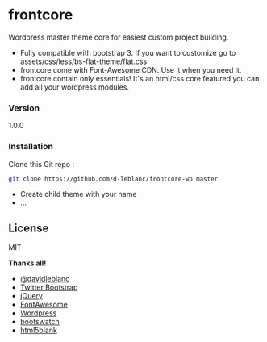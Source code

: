 # frontcore

Wordpress master theme core for easiest custom project building.

  - Fully compatible with bootstrap 3. If you want to customize go to assets/css/less/bs-flat-theme/flat.css
  - frontcore come with Font-Awesome CDN. Use it when you need it.
  - frontcore contain only essentials! It's an html/css core featured you can add all your wordpress modules.

### Version
1.0.0

### Installation

Clone this Git repo :

```sh
git clone https://github.com/d-leblanc/frontcore-wp master
```
  - Create child theme with your name
  - ...

License
----

MIT


**Thanks all!**

- [@davidleblanc](http://twitter.com/davidleblanc)
- [Twitter Bootstrap](http://twitter.github.com/bootstrap/)
- [jQuery](http://jquery.com)
- [FontAwesome](http://jquery.com)
- [Wordpress](http://jquery.com)
- [bootswatch](http://jquery.com)
- [html5blank](http://html5blank.com/)